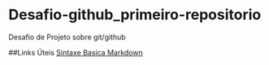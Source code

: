 # Desafio-github_primeiro-repositorio
Desafio de Projeto sobre git/github

##Links Úteis
[Sintaxe Basica Markdown](https://markdownguide.org/basic/syntax/)

